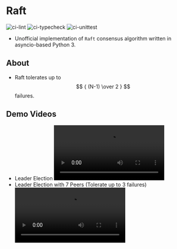 # Raft
![ci-lint](https://github.com/lablup/raft-py/workflows/lint/badge.svg)
![ci-typecheck](https://github.com/lablup/raft-py/workflows/typecheck/badge.svg)
![ci-unittest](https://github.com/lablup/raft-py/workflows/unittest/badge.svg)
* Unofficial implementation of `Raft` consensus algorithm written in asyncio-based Python 3.

## About
* Raft tolerates up to $$ { (N-1) \over 2 } $$ failures.

## Demo Videos
* Leader Election
![Raft-Leader-Election-01](https://user-images.githubusercontent.com/14137676/175849270-e4a56533-5add-4dde-ad4a-3d935e42ae49.mp4)
* Leader Election with 7 Peers (Tolerate up to 3 failures)
![Raft-Leader-Election-02](https://user-images.githubusercontent.com/14137676/176112247-ecbe3c17-d126-447b-8128-025fa5eab76a.mp4)
